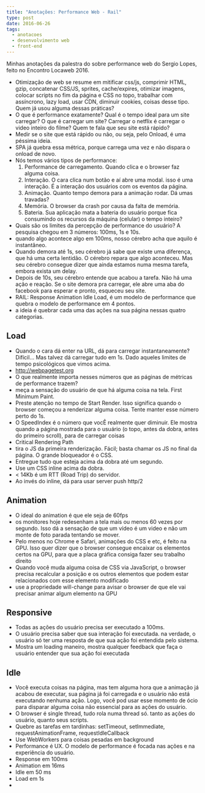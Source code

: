```yaml
---
title: "Anotações: Performance Web - Rail"
type: post
date: 2016-06-26
tags:
  - anotacoes
  - desenvolvimento web
  - front-end
---
```


Minhas anotações da palestra do sobre performance web do Sergio Lopes, feito no Encontro Locaweb 2016.

- Otimização de web se resume em mitificar css/js, comprimir HTML, gzip, concatenar CSS/JS, sprites, cache/expires, otimizar imagens, colocar scripts no fim da página e CSS no topo, trabalhar com assíncrono, lazy load, usar CDN, diminuir cookies, coisas desse tipo. Quem já usou alguma dessas práticas?
- O que é performance exatamente? Qual é o tempo ideal para um site carregar? O que é carregar um site? Carregar o netflix é carregar o video inteiro do filme? Quem te fala que seu site está rápido?
- Medir se o site que está rápido ou não, ou seja, pelo Onload, é uma péssima ideia.
- SPA já quebra essa métrica, porque carrega uma vez e não dispara o onload de novo.
- Nós temos vários tipos de performance:
  1. Performance de carregamento. Quando clica e o browser faz alguma coisa.
  2. Interação. O cara clica num botão e aí abre uma modal. isso é uma interação. É a interação dos usuários com os eventos da página.
  3. Animação. Quanto tempo demora para a animação rodar. Dá umas travadas?
  4. Memória. O browser da crash por causa da falta de memória.
  5. Bateria. Sua aplicação mata a bateria do usuário porque fica consumindo os recursos da máquina (celular) o tempo inteiro?
- Quais são os limites da percepção de performance do usuário? A pesquisa chegou em 3 números: 100ms, 1s e 10s.
- quando algo acontece algo em 100ms, nosso cérebro acha que aquilo é instantâneo. 
- Quando demora até 1s, seu cérebro já sabe que existe uma diferença, que há uma certa lentidão. O cérebro repara que algo aconteceu. Mas seu cérebro consegue dizer que ainda estamos numa mesma tarefa, embora exista um delay.
- Depois de 10s, seu cérebro entende que acabou a tarefa. Não há uma ação e reação. Se o site demora pra carregar, ele abre uma aba do facebook para esperar e pronto, esqueceu seu site.
- RAIL: Response Animation Idle Load, é um modelo de performance que quebra o modelo de performance em 4 pontos.
- a ideia é quebrar cada uma das ações na sua página nessas quatro categorias.
## Load
- Quando o cara dá enter na URL, dá para carregar instantaneamente? Difícil… Mas talvez dá carregar tudo em 1s. Dado aqueles limites de tempo psicológicos que vimos acima.
- http://webpagetest.org
- O que realmente importa nesses números que as páginas de métricas de performance trazem?
- meça a sensação do usuário de que há alguma coisa na tela. First Minimum Paint. 
- Preste atenção no tempo de Start Render. Isso significa quando o browser começou a renderizar alguma coisa. Tente manter esse número perto do 1s.
- O SpeedIndex é o número que vocÊ realmente quer diminuir. Ele mostra quando a página mostrada para o usuário (o topo, antes da dobra, antes do primeiro scroll), para de carregar coisas
- Critical Rendering Path
- tira o JS da primeira renderização. Fácil; basta chamar os JS no final da página. O grande bloqueador é o CSS. 
- Entregue tudo que esteja acima da dobra até um segundo. 
- Use um CSS inline acima da dobra. 
- < 14Kb é um RTT (Road Trip) do servidor.
- Ao invés do inline, dá para usar server push http/2
## Animation
- O ideal do animation é que ele seja de 60fps
- os monitores hoje redesenham a tela mais ou menos 60 vezes por segundo. Isso dá a sensação de que um vídeo é um video e não um monte de foto parada tentando se mover.
- Pelo menos no Chrome e Safari, animações do CSS e etc, é feito na GPU. Isso quer dizer que o browser consegue encaixar os elementos certos na GPU, para que a placa gráfica consiga fazer seu trabalho direito
- Quando você muda alguma coisa de CSS via JavaScript, o browser precisa recalcular a posição e os outros elementos que podem estar relacionados com esse elemento modificado
- use a propriedade will-change para avisar o browser de que ele vai precisar animar algum elemento na GPU
## Responsive
- Todas as ações do usuário precisa ser executado a 100ms.
- O usuário precisa saber que sua interação foi executada. na verdade, o usuário só ter uma resposta de que sua ação foi entendida pelo sistema.
- Mostra um loading maneiro, mostra qualquer feedback que faça o usuário entender que sua ação foi executada
## Idle
- Você executa coisas na página, mas tem alguma hora que a animação já acabou de executar, sua página já foi carregada e o usuário não está executando nenhuma ação. Logo, você pod usar esse momento de ócio para disparar alguma coisa não essencial para as ações do usuário.
- O browser é single thread, tudo rola numa thread só. tanto as ações do usuário, quanto seus scripts.
- Quebre as tarefas em tardinhas: setTimeout, setImmediate, requestAnimationFrame, requestIdleCallback
- Use WebWorkers para coisas pesadas em background
- Performance é UX. O modelo de performance é focada nas ações e na experiência do usuário.
- Response em 100ms
- Animation em 16ms
- Idle em 50 ms
- Load em 1s
- 
